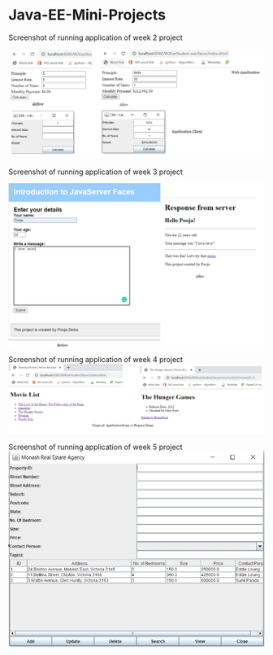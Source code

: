 # Java-EE-Mini-Projects
Screenshot of running application of week 2 project

![Screenshot of week2 before input data](week2ead.png)

Screenshot of running application of week 3 project

![Screenshot of week2 before input data](week3.png)

Screenshot of running application of week 4 project
![Screenshot of week2 before input data](week4.png)

Screenshot of running application of week 5 project
![Screenshot of week2 before input data](w5read.jpg)
